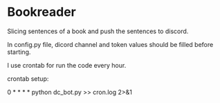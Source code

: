 # Bookreader
Slicing sentences of a book and push the sentences to discord.

In config.py file, dicord channel and token values should be filled before starting.

I use crontab for run the code every hour.

crontab setup:

0 * * * * python dc_bot.py >> cron.log 2>&1
